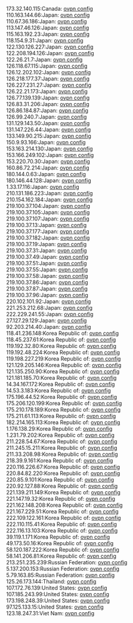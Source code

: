 173.32.140.115:Canada: [ovpn config](vpn/173_32_140_115.ovpn)  
110.163.144.66:Japan: [ovpn config](vpn/110_163_144_66.ovpn)  
110.67.36.186:Japan: [ovpn config](vpn/110_67_36_186.ovpn)  
113.147.46.126:Japan: [ovpn config](vpn/113_147_46_126.ovpn)  
115.163.192.23:Japan: [ovpn config](vpn/115_163_192_23.ovpn)  
118.154.9.31:Japan: [ovpn config](vpn/118_154_9_31.ovpn)  
122.130.126.227:Japan: [ovpn config](vpn/122_130_126_227.ovpn)  
122.208.194.126:Japan: [ovpn config](vpn/122_208_194_126.ovpn)  
122.26.21.7:Japan: [ovpn config](vpn/122_26_21_7.ovpn)  
126.118.67.115:Japan: [ovpn config](vpn/126_118_67_115.ovpn)  
126.12.202.102:Japan: [ovpn config](vpn/126_12_202_102.ovpn)  
126.218.177.37:Japan: [ovpn config](vpn/126_218_177_37.ovpn)  
126.227.231.27:Japan: [ovpn config](vpn/126_227_231_27.ovpn)  
126.22.21.173:Japan: [ovpn config](vpn/126_22_21_173.ovpn)  
126.77.139.139:Japan: [ovpn config](vpn/126_77_139_139.ovpn)  
126.83.31.206:Japan: [ovpn config](vpn/126_83_31_206.ovpn)  
126.86.184.87:Japan: [ovpn config](vpn/126_86_184_87.ovpn)  
126.99.240.7:Japan: [ovpn config](vpn/126_99_240_7.ovpn)  
131.129.143.50:Japan: [ovpn config](vpn/131_129_143_50.ovpn)  
131.147.226.44:Japan: [ovpn config](vpn/131_147_226_44.ovpn)  
133.149.90.215:Japan: [ovpn config](vpn/133_149_90_215.ovpn)  
150.9.93.166:Japan: [ovpn config](vpn/150_9_93_166.ovpn)  
153.163.214.130:Japan: [ovpn config](vpn/153_163_214_130.ovpn)  
153.166.249.102:Japan: [ovpn config](vpn/153_166_249_102.ovpn)  
153.220.70.30:Japan: [ovpn config](vpn/153_220_70_30.ovpn)  
160.86.72.214:Japan: [ovpn config](vpn/160_86_72_214.ovpn)  
180.144.0.63:Japan: [ovpn config](vpn/180_144_0_63.ovpn)  
180.146.44.128:Japan: [ovpn config](vpn/180_146_44_128.ovpn)  
1.33.17.116:Japan: [ovpn config](vpn/1_33_17_116.ovpn)  
210.131.186.223:Japan: [ovpn config](vpn/210_131_186_223.ovpn)  
210.154.162.184:Japan: [ovpn config](vpn/210_154_162_184.ovpn)  
219.100.37.104:Japan: [ovpn config](vpn/219_100_37_104.ovpn)  
219.100.37.105:Japan: [ovpn config](vpn/219_100_37_105.ovpn)  
219.100.37.107:Japan: [ovpn config](vpn/219_100_37_107.ovpn)  
219.100.37.13:Japan: [ovpn config](vpn/219_100_37_13.ovpn)  
219.100.37.177:Japan: [ovpn config](vpn/219_100_37_177.ovpn)  
219.100.37.182:Japan: [ovpn config](vpn/219_100_37_182.ovpn)  
219.100.37.19:Japan: [ovpn config](vpn/219_100_37_19.ovpn)  
219.100.37.31:Japan: [ovpn config](vpn/219_100_37_31.ovpn)  
219.100.37.49:Japan: [ovpn config](vpn/219_100_37_49.ovpn)  
219.100.37.51:Japan: [ovpn config](vpn/219_100_37_51.ovpn)  
219.100.37.55:Japan: [ovpn config](vpn/219_100_37_55.ovpn)  
219.100.37.58:Japan: [ovpn config](vpn/219_100_37_58.ovpn)  
219.100.37.86:Japan: [ovpn config](vpn/219_100_37_86.ovpn)  
219.100.37.87:Japan: [ovpn config](vpn/219_100_37_87.ovpn)  
219.100.37.96:Japan: [ovpn config](vpn/219_100_37_96.ovpn)  
220.102.101.92:Japan: [ovpn config](vpn/220_102_101_92.ovpn)  
221.253.212.68:Japan: [ovpn config](vpn/221_253_212_68.ovpn)  
222.229.241.55:Japan: [ovpn config](vpn/222_229_241_55.ovpn)  
27.127.29.129:Japan: [ovpn config](vpn/27_127_29_129.ovpn)  
92.203.214.40:Japan: [ovpn config](vpn/92_203_214_40.ovpn)  
118.41.236.148:Korea Republic of: [ovpn config](vpn/118_41_236_148.ovpn)  
118.45.237.61:Korea Republic of: [ovpn config](vpn/118_45_237_61.ovpn)  
119.192.32.80:Korea Republic of: [ovpn config](vpn/119_192_32_80.ovpn)  
119.192.48.224:Korea Republic of: [ovpn config](vpn/119_192_48_224.ovpn)  
119.198.227.219:Korea Republic of: [ovpn config](vpn/119_198_227_219.ovpn)  
121.129.205.146:Korea Republic of: [ovpn config](vpn/121_129_205_146.ovpn)  
121.135.250.90:Korea Republic of: [ovpn config](vpn/121_135_250_90.ovpn)  
121.181.185.70:Korea Republic of: [ovpn config](vpn/121_181_185_70.ovpn)  
14.34.167.172:Korea Republic of: [ovpn config](vpn/14_34_167_172.ovpn)  
14.53.3.183:Korea Republic of: [ovpn config](vpn/14_53_3_183.ovpn)  
175.196.44.52:Korea Republic of: [ovpn config](vpn/175_196_44_52.ovpn)  
175.206.120.199:Korea Republic of: [ovpn config](vpn/175_206_120_199.ovpn)  
175.210.178.189:Korea Republic of: [ovpn config](vpn/175_210_178_189.ovpn)  
175.211.61.113:Korea Republic of: [ovpn config](vpn/175_211_61_113.ovpn)  
182.214.165.113:Korea Republic of: [ovpn config](vpn/182_214_165_113.ovpn)  
1.176.138.29:Korea Republic of: [ovpn config](vpn/1_176_138_29.ovpn)  
1.231.79.202:Korea Republic of: [ovpn config](vpn/1_231_79_202.ovpn)  
211.228.54.67:Korea Republic of: [ovpn config](vpn/211_228_54_67.ovpn)  
211.245.15.211:Korea Republic of: [ovpn config](vpn/211_245_15_211.ovpn)  
211.33.208.98:Korea Republic of: [ovpn config](vpn/211_33_208_98.ovpn)  
218.39.9.161:Korea Republic of: [ovpn config](vpn/218_39_9_161.ovpn)  
220.116.226.67:Korea Republic of: [ovpn config](vpn/220_116_226_67.ovpn)  
220.84.82.220:Korea Republic of: [ovpn config](vpn/220_84_82_220.ovpn)  
220.85.9.101:Korea Republic of: [ovpn config](vpn/220_85_9_101.ovpn)  
220.92.127.88:Korea Republic of: [ovpn config](vpn/220_92_127_88.ovpn)  
221.139.211.149:Korea Republic of: [ovpn config](vpn/221_139_211_149.ovpn)  
221.147.19.32:Korea Republic of: [ovpn config](vpn/221_147_19_32.ovpn)  
221.162.148.208:Korea Republic of: [ovpn config](vpn/221_162_148_208.ovpn)  
221.167.229.51:Korea Republic of: [ovpn config](vpn/221_167_229_51.ovpn)  
222.109.122.161:Korea Republic of: [ovpn config](vpn/222_109_122_161.ovpn)  
222.110.115.41:Korea Republic of: [ovpn config](vpn/222_110_115_41.ovpn)  
222.116.13.103:Korea Republic of: [ovpn config](vpn/222_116_13_103.ovpn)  
39.119.1.171:Korea Republic of: [ovpn config](vpn/39_119_1_171.ovpn)  
49.173.50.16:Korea Republic of: [ovpn config](vpn/49_173_50_16.ovpn)  
58.120.187.222:Korea Republic of: [ovpn config](vpn/58_120_187_222.ovpn)  
58.141.206.81:Korea Republic of: [ovpn config](vpn/58_141_206_81.ovpn)  
213.251.235.239:Russian Federation: [ovpn config](vpn/213_251_235_239.ovpn)  
5.137.200.153:Russian Federation: [ovpn config](vpn/5_137_200_153.ovpn)  
5.79.163.85:Russian Federation: [ovpn config](vpn/5_79_163_85.ovpn)  
125.26.173.144:Thailand: [ovpn config](vpn/125_26_173_144.ovpn)  
107.172.76.139:United States: [ovpn config](vpn/107_172_76_139.ovpn)  
107.185.243.99:United States: [ovpn config](vpn/107_185_243_99.ovpn)  
173.198.248.39:United States: [ovpn config](vpn/173_198_248_39.ovpn)  
97.125.133.15:United States: [ovpn config](vpn/97_125_133_15.ovpn)  
123.18.247.31:Viet Nam: [ovpn config](vpn/123_18_247_31.ovpn)  
